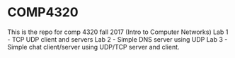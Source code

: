 # COMP4320
This is the repo for comp 4320 fall 2017 (Intro to Computer Networks)
Lab 1 - TCP UDP client and servers
Lab 2 - Simple DNS server using UDP
Lab 3 - Simple chat client/server using UDP/TCP server and client.
